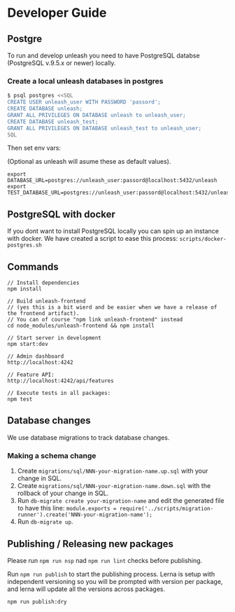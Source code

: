 # Developer Guide

## Postgre
To run and develop unleash you need to have PostgreSQL databse (PostgreSQL v.9.5.x or newer) locally.


### Create a local unleash databases in postgres

```bash
$ psql postgres <<SQL
CREATE USER unleash_user WITH PASSWORD 'passord';
CREATE DATABASE unleash;
GRANT ALL PRIVILEGES ON DATABASE unleash to unleash_user;
CREATE DATABASE unleash_test;
GRANT ALL PRIVILEGES ON DATABASE unleash_test to unleash_user;
SQL
```

Then set env vars:

(Optional as unleash will asume these as default values).

```
export DATABASE_URL=postgres://unleash_user:passord@localhost:5432/unleash
export TEST_DATABASE_URL=postgres://unleash_user:passord@localhost:5432/unleash_test
```

## PostgreSQL with docker
If you dont want to install PostgreSQL locally you can spin up an instance with docker. 
We have created a script to ease this process: `scripts/docker-postgres.sh`


## Commands

```
// Install dependencies
npm install

// Build unleash-frontend 
// (yes this is a bit wierd and be easier when we have a release of the frontend artifact).
// You can of course "npm link unleash-frontend" instead 
cd node_modules/unleash-frontend && npm install

// Start server in development
npm start:dev

// Admin dashboard
http://localhost:4242

// Feature API:
http://localhost:4242/api/features

// Execute tests in all packages:
npm test
```

## Database changes

We use database migrations to track database changes. 

### Making a schema change

1. Create `migrations/sql/NNN-your-migration-name.up.sql` with your change in SQL.
2. Create `migrations/sql/NNN-your-migration-name.down.sql` with the rollback of your change in SQL.
3. Run `db-migrate create your-migration-name` and edit the generated file to have this line: `module.exports = require('../scripts/migration-runner').create('NNN-your-migration-name');`
4. Run `db-migrate up`.


## Publishing / Releasing new packages

Please run `npm run nsp` nad `npm run lint` checks before publishing.

Run `npm run publish` to start the publishing process.
Lerna is setup with independent versioning so you will be prompted with version per package, and lerna will update all the versions across packages.

`npm run publish:dry` 